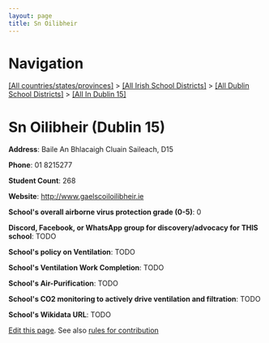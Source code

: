 ```yaml
---
layout: page
title: Sn Oilibheir
---
```

# Navigation

[[All countries/states/provinces]](../../../..) > [[All Irish School Districts]](../../..) > [[All Dublin School Districts]](../..) > [[All In Dublin 15]](..)

# Sn Oilibheir (Dublin 15)

**Address**: Baile An Bhlacaigh Cluain Saileach, D15

**Phone**: 01 8215277

**Student Count**: 268

**Website**: <http://www.gaelscoiloilibheir.ie>

**School's overall airborne virus protection grade (0-5)**: 0

**Discord, Facebook, or WhatsApp group for discovery/advocacy for THIS school**: TODO

**School's policy on Ventilation**: TODO

**School's Ventilation Work Completion**: TODO

**School's Air-Purification**: TODO

**School's CO2 monitoring to actively drive ventilation and filtration**: TODO

**School's Wikidata URL**: TODO


[Edit this page](https://github.com/ventilate-schools/Ireland/edit/main/./Dublin_15/Sn_Oilibheir.md). See also [rules for contribution](../../../contribution-rules/)